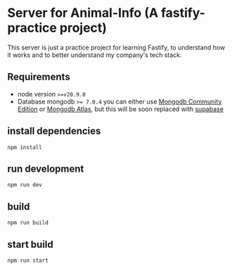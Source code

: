 # Server for Animal-Info (A fastify-practice project)

This server is just a practice project for learning Fastify, to understand how it works and to better understand my company's tech stack.

## Requirements

- node version `>=v20.9.0`
- Database mongodb `>= 7.0.4` you can either use [Mongodb Community Edition](https://www.mongodb.com/try/download/community) or [Mongodb Atlas](https://www.mongodb.com/products/platform/atlas-database), but this will be soon replaced with [supabase](https://supabase.com/)

## install dependencies

```
npm install
```

## run development

```
npm run dev
```

## build

```
npm run build
```

## start build

```
npm run start
```
